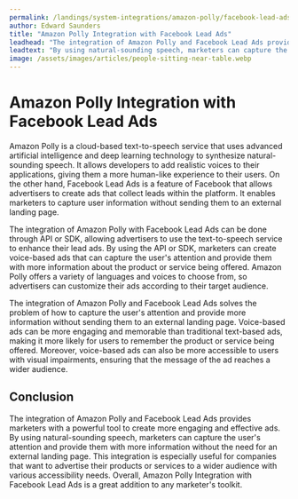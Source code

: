 ```yaml
---
permalink: /landings/system-integrations/amazon-polly/facebook-lead-ads
author: Edward Saunders
title: "Amazon Polly Integration with Facebook Lead Ads"
leadhead: "The integration of Amazon Polly and Facebook Lead Ads provides marketers with a powerful tool to create more engaging and effective ads"
leadtext: "By using natural-sounding speech, marketers can capture the user's attention and provide them with more information without the need for an external landing page. This integration is especially useful for companies that want to advertise their products or services to a wider audience with various accessibility needs. Overall, Amazon Polly Integration with Facebook Lead Ads is a great addition to any marketer's toolkit."
image: /assets/images/articles/people-sitting-near-table.webp
---
```

<div class="arttext">
<h1>Amazon Polly Integration with Facebook Lead Ads</h1>

<p>Amazon Polly is a cloud-based text-to-speech service that uses advanced artificial intelligence and deep learning technology to synthesize natural-sounding speech. It allows developers to add realistic voices to their applications, giving them a more human-like experience to their users. On the other hand, Facebook Lead Ads is a feature of Facebook that allows advertisers to create ads that collect leads within the platform. It enables marketers to capture user information without sending them to an external landing page.</p>

<p>The integration of Amazon Polly with Facebook Lead Ads can be done through API or SDK, allowing advertisers to use the text-to-speech service to enhance their lead ads. By using the API or SDK, marketers can create voice-based ads that can capture the user's attention and provide them with more information about the product or service being offered. Amazon Polly offers a variety of languages and voices to choose from, so advertisers can customize their ads according to their target audience.</p>

<p>The integration of Amazon Polly and Facebook Lead Ads solves the problem of how to capture the user's attention and provide more information without sending them to an external landing page. Voice-based ads can be more engaging and memorable than traditional text-based ads, making it more likely for users to remember the product or service being offered. Moreover, voice-based ads can also be more accessible to users with visual impairments, ensuring that the message of the ad reaches a wider audience.</p>

<h2>Conclusion</h2>

<p>The integration of Amazon Polly and Facebook Lead Ads provides marketers with a powerful tool to create more engaging and effective ads. By using natural-sounding speech, marketers can capture the user's attention and provide them with more information without the need for an external landing page. This integration is especially useful for companies that want to advertise their products or services to a wider audience with various accessibility needs. Overall, Amazon Polly Integration with Facebook Lead Ads is a great addition to any marketer's toolkit.</p>

</div>